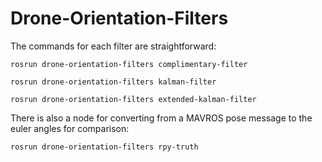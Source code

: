 # Drone-Orientation-Filters

The commands for each filter are straightforward:

`rosrun drone-orientation-filters complimentary-filter`

`rosrun drone-orientation-filters kalman-filter`

`rosrun drone-orientation-filters extended-kalman-filter`

There is also a node for converting from a MAVROS pose message to the euler angles for comparison:

`rosrun drone-orientation-filters rpy-truth`
